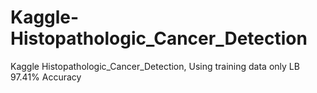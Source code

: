 # Kaggle-Histopathologic_Cancer_Detection
Kaggle Histopathologic_Cancer_Detection, Using training data only LB 97.41% Accuracy
